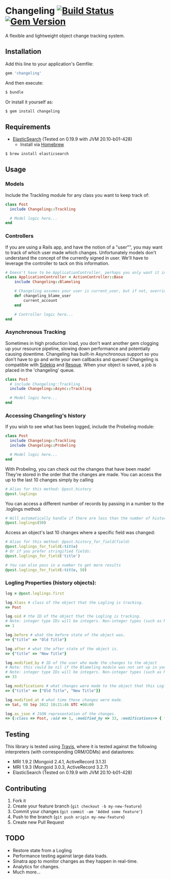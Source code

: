 # Changeling [![Build Status][travis-image]][travis-link] [![Gem Version](https://badge.fury.io/rb/changeling.png)](http://badge.fury.io/rb/changeling)

[travis-image]: https://travis-ci.org/hahuang65/changeling.svg?branch=master
[travis-link]: http://travis-ci.org/hahuang65/Changeling
[travis-home]: http://travis-ci.org/
[brew-home]: http://mxcl.github.com/homebrew/
[elasticsearch-home]: http://www.elasticsearch.org
[sidekiq-home]: https://github.com/mperham/sidekiq
[resque-home]: https://github.com/defunkt/resque

A flexible and lightweight object change tracking system.

## Installation

Add this line to your application's Gemfile:

```ruby
gem 'changeling'
```

And then execute:

```sh
$ bundle
```

Or install it yourself as:

```sh
$ gem install changeling
```

## Requirements

* [ElasticSearch][elasticsearch-home] (Tested on 0.19.9 with JVM 20.10-b01-428)
  * Install via [Homebrew][brew-home]

```sh
$ brew install elasticsearch
```

## Usage
### Models
Include the Trackling module for any class you want to keep track of:

```ruby
class Post
  include Changeling::Trackling

  # Model logic here...
end
```

### Controllers
If you are using a Rails app, and have the notion of a "user"", you may want to track of which user made which changes.
Unfortunately models don't understand the concept of the currently signed in user. We'll have to leverage the controller to tack on this information.

```ruby
# Doesn't have to be ApplicationController, perhaps you only want it in controllers for certain resources.
class ApplicationController < ActionController::Base
    include Changeling::Blameling

    # Changeling assumes your user is current_user, but if not, override the changeling_blame_user method like so:
    def changeling_blame_user
        current_account
    end

    # Controller logic here...
end
```

### Asynchronous Tracking
Sometimes in high production load, you don't want another gem clogging up your resource pipeline, slowing down performance and potentially causing downtime.
Changeling has built-in Asynchronous support so you don't have to go and write your own callbacks and queues!
Changeling is compatible with [Sidekiq][sidekiq-home] and [Resque][resque-home].
When your object is saved, a job is placed in the 'changeling' queue.

```ruby
class Post
  # include Changeling::Trackling
  include Changeling::Async::Trackling

  # Model logic here...
end
```

### Accessing Changeling's history
If you wish to see what has been logged, include the Probeling module:

```ruby
class Post
  include Changeling::Trackling
  include Changeling::Probeling

  # Model logic here...
end
```

With Probeling, you can check out the changes that have been made! They're stored in the order that the changes are made.
You can access the up to the last 10 changes simply by calling

```ruby
# Alias for this method: @post.history
@post.loglings
```

You can access a different number of records by passing in a number to the .loglings method:

```ruby
# Will automatically handle if there are less than the number of histories requested.
@post.loglings(50)
```

Access an object's last 10 changes where a specific field was changed:

```ruby
# Alias for this method: @post.history_for_field(field)
@post.loglings_for_field(:title)
# Or if you prefer stringified fields:
@post.loglings_for_field('title')

# You can also pass in a number to get more results
@post.loglings_for_field(:title, 50)
```

### Logling Properties (history objects):

```ruby
log = @post.loglings.first

log.klass # class of the object that the Logling is tracking.
=> Post

log.oid # the ID of the object that the Logling is tracking.
# Note: integer type IDs will be integers. Non-integer types (such as Mongo's IDs) will be represented as a string.
=> 1

log.before # what the before state of the object was.
=> {"title" => "Old Title"}

log.after # what the after state of the object is.
=> {"title" => "New Title"}

log.modified_by # ID of the user who made the changes to the object
# Note: this could be nil if the Blameling module was not set up in you controller, or if changes were made from a place without a user object, such as the Rails console.
# Note: integer type IDs will be integers. Non-integer types (such as Mongo's IDs) will be represented as a string.
=> 33

log.modifications # what changes were made to the object that this Logling recorded. Basically a roll up of the .before and .after methods.
=> {"title" => ["Old Title", "New Title"]}

log.modified_at # what time these changes were made.
=> Sat, 08 Sep 2012 10:21:46 UTC +00:00

log.as_json # JSON representation of the changes.
=> {:class => Post, :oid => 1, :modified_by => 33, :modifications=> { "title" => ["Old Title", "New Title"] }, :modified_at => Sat, 08 Sep 2012 10:21:46 UTC +00:00}
```

## Testing

This library is tested using [Travis][travis-home], where it is tested
against the following interpreters (with corresponding ORM/ODMs) and datastores:

* MRI 1.9.2 (Mongoid 2.4.1, ActiveRecord 3.1.3)
* MRI 1.9.3 (Mongoid 3.0.3, ActiveRecord 3.2.7)
* ElasticSearch (Tested on 0.19.9 with JVM 20.10-b01-428)

## Contributing

1. Fork it
2. Create your feature branch (`git checkout -b my-new-feature`)
3. Commit your changes (`git commit -am 'Added some feature'`)
4. Push to the branch (`git push origin my-new-feature`)
5. Create new Pull Request

## TODO

* Restore state from a Logling
* Performance testing against large data loads.
* Sinatra app to monitor changes as they happen in real-time.
* Analytics for changes.
* Much more...
